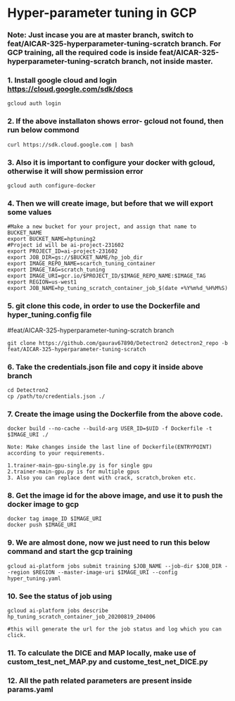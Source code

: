 # Hyper-parameter tuning in GCP

### Note: Just incase you are at master branch, switch to feat/AICAR-325-hyperparameter-tuning-scratch branch. For GCP training, all the required code is inside feat/AICAR-325-hyperparameter-tuning-scratch branch, not inside master.

### 1. Install google cloud and login https://cloud.google.com/sdk/docs
```
gcloud auth login
```

### 2. If the above installaton shows error- gcloud not found, then run below commond
```
curl https://sdk.cloud.google.com | bash
```

### 3. Also it is important to configure your docker with gcloud, otherwise it will show permission error
```
gcloud auth configure-docker
```

### 4. Then we will create image, but before that we will export some values

```
#Make a new bucket for your project, and assign that name to BUCKET_NAME
export BUCKET_NAME=hptuning2
#Project id will be ai-project-231602
export PROJECT_ID=ai-project-231602
export JOB_DIR=gs://$BUCKET_NAME/hp_job_dir
export IMAGE_REPO_NAME=scartch_tuning_container
export IMAGE_TAG=scratch_tuning
export IMAGE_URI=gcr.io/$PROJECT_ID/$IMAGE_REPO_NAME:$IMAGE_TAG
export REGION=us-west1
export JOB_NAME=hp_tuning_scratch_container_job_$(date +%Y%m%d_%H%M%S)

```

### 5. git clone this code, in order to use the Dockerfile and hyper_tuning.config file
#feat/AICAR-325-hyperparameter-tuning-scratch branch
```
git clone https://github.com/gaurav67890/Detectron2 detectron2_repo -b feat/AICAR-325-hyperparameter-tuning-scratch
```
### 6. Take the credentials.json file and copy it inside above branch 
```
cd Detectron2
cp /path/to/credentials.json ./
```

### 7. Create the image using the Dockerfile from the above code.
```
docker build --no-cache --build-arg USER_ID=$UID -f Dockerfile -t $IMAGE_URI ./

Note: Make changes inside the last line of Dockerfile(ENTRYPOINT) according to your requirements.

1.trainer-main-gpu-single.py is for single gpu
2.trainer-main-gpu.py is for multiple gpus
3. Also you can replace dent with crack, scratch,broken etc.
```

### 8. Get the image id for the above image, and use it to push the docker image to gcp
```
docker tag image_ID $IMAGE_URI
docker push $IMAGE_URI

```

### 9. We are almost done, now we just need to run this below command and start the gcp training
```
gcloud ai-platform jobs submit training $JOB_NAME --job-dir $JOB_DIR --region $REGION --master-image-uri $IMAGE_URI --config hyper_tuning.yaml
```
### 10. See the status of job using
```
gcloud ai-platform jobs describe hp_tuning_scratch_container_job_20200819_204006

#this will generate the url for the job status and log which you can click. 
```
### 11. To calculate the DICE and MAP locally, make use of custom_test_net_MAP.py and custome_test_net_DICE.py


### 12. All the path related parameters are present inside params.yaml

